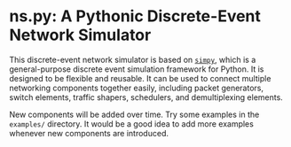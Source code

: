 # ns.py: A Pythonic Discrete-Event Network Simulator

This discrete-event network simulator is based on [`simpy`](https://simpy.readthedocs.io/en/latest/), which is a general-purpose discrete event simulation framework for Python. It is designed to be flexible and reusable. It can be used to connect multiple networking components together easily, including packet generators, switch elements, traffic shapers, schedulers, and demultiplexing elements.

New components will be added over time. Try some examples in the `examples/` directory. It would be a good idea to add more examples whenever new components are introduced.
